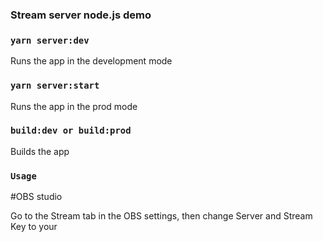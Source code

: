 ### Stream server node.js demo

### `yarn server:dev`

Runs the app in the development mode

### `yarn server:start`

Runs the app in the prod mode

### `build:dev or build:prod`

Builds the app

### `Usage`

#OBS studio 

Go to the Stream tab in the OBS settings, then change Server and Stream Key to your
